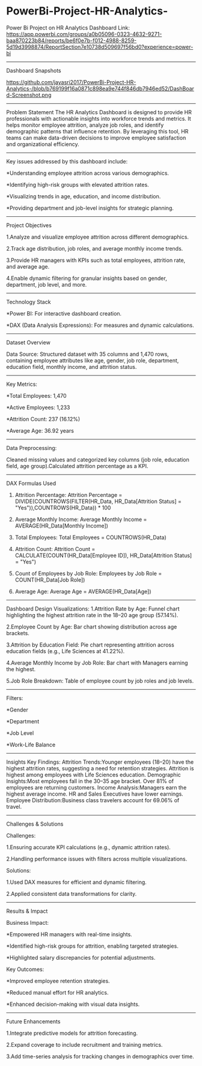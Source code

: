 # PowerBi-Project-HR-Analytics-
Power Bi Project on HR Analytics
Dashboard Link: https://app.powerbi.com/groups/a0b05096-0323-4632-9271-baa870223b84/reports/be6f0e7b-f012-4988-8259-5d19d3998874/ReportSection7e10738d509697f56bd0?experience=power-bi
_________________________________________________________________________________________________________________________________________________________________
Dashboard Snapshots

https://github.com/jayasri2017/PowerBi-Project-HR-Analytics-/blob/b769199f16a0871c898ea9e744f846db7946ed52/DashBoard-Screenshot.png
___________________________________________________________________________________________________________________________________________________________________
Problem Statement
The HR Analytics Dashboard is designed to provide HR professionals with actionable insights into workforce trends and metrics. It helps monitor employee attrition, analyze job roles, and identify demographic patterns that influence retention. By leveraging this tool, HR teams can make data-driven decisions to improve employee satisfaction and organizational efficiency.
___________________________________________________________________________________________________________________________________________________________________
Key issues addressed by this dashboard include:

*Understanding employee attrition across various demographics.

*Identifying high-risk groups with elevated attrition rates.

*Visualizing trends in age, education, and income distribution.

*Providing department and job-level insights for strategic planning.
__________________________________________________________________________________________________________________________________________________________________
Project Objectives

1.Analyze and visualize employee attrition across different demographics.

2.Track age distribution, job roles, and average monthly income trends.

3.Provide HR managers with KPIs such as total employees, attrition rate, and average age.

4.Enable dynamic filtering for granular insights based on gender, department, job level, and more.
___________________________________________________________________________________________________________________________________________________________________
Technology Stack

*Power BI: For interactive dashboard creation.

*DAX (Data Analysis Expressions): For measures and dynamic calculations.
___________________________________________________________________________________________________________________________________________________________________
Dataset Overview

Data Source: Structured dataset with 35 columns and 1,470 rows, containing employee attributes like age, gender, job role, department, education field, monthly income, and attrition status.
___________________________________________________________________________________________________________________________________________________________________
Key Metrics:

*Total Employees: 1,470

*Active Employees: 1,233

*Attrition Count: 237 (16.12%)

*Average Age: 36.92 years
___________________________________________________________________________________________________________________________________________________________________

Data Preprocessing:

Cleaned missing values and categorized key columns (job role, education field, age group).Calculated attrition percentage as a KPI.
___________________________________________________________________________________________________________________________________________________________________
DAX Formulas Used

1. Attrition Percentage:
Attrition Percentage = DIVIDE(COUNTROWS(FILTER(HR_Data, HR_Data[Attrition Status] = "Yes")),COUNTROWS(HR_Data)) * 100

2. Average Monthly Income:
Average Monthly Income = AVERAGE(HR_Data[Monthly Income])

3. Total Employees:
Total Employees = COUNTROWS(HR_Data)

4. Attrition Count:
Attrition Count = CALCULATE(COUNT(HR_Data[Employee ID]),  HR_Data[Attrition Status] = "Yes")

5. Count of Employees by Job Role:
Employees by Job Role = COUNT(HR_Data[Job Role])

6. Average Age:
Average Age = AVERAGE(HR_Data[Age])
___________________________________________________________________________________________________________________________________________________________________
Dashboard Design
Visualizations:
1.Attrition Rate by Age: Funnel chart highlighting the highest attrition rate in the 18–20 age group (57.14%).

2.Employee Count by Age: Bar chart showing distribution across age brackets.

3.Attrition by Education Field: Pie chart representing attrition across education fields (e.g., Life Sciences at 41.22%).

4.Average Monthly Income by Job Role: Bar chart with Managers earning the highest.

5.Job Role Breakdown: Table of employee count by job roles and job levels.
___________________________________________________________________________________________________________________________________________________________________
Filters:

*Gender

*Department

*Job Level

*Work-Life Balance
___________________________________________________________________________________________________________________________________________________________________
Insights
Key Findings:
Attrition Trends:Younger employees (18–20) have the highest attrition rates, suggesting a need for retention strategies.
Attrition is highest among employees with Life Sciences education.
Demographic Insights:Most employees fall in the 30–35 age bracket.
Over 81% of employees are returning customers.
Income Analysis:Managers earn the highest average income.
HR and Sales Executives have lower earnings.
Employee Distribution:Business class travelers account for 69.06% of travel.
___________________________________________________________________________________________________________________________________________________________________
Challenges & Solutions

Challenges:

1.Ensuring accurate KPI calculations (e.g., dynamic attrition rates).

2.Handling performance issues with filters across multiple visualizations.

Solutions:

1.Used DAX measures for efficient and dynamic filtering.

2.Applied consistent data transformations for clarity.
___________________________________________________________________________________________________________________________________________________________________
Results & Impact

Business Impact:

*Empowered HR managers with real-time insights.

*Identified high-risk groups for attrition, enabling targeted strategies.

*Highlighted salary discrepancies for potential adjustments.

Key Outcomes:

*Improved employee retention strategies.

*Reduced manual effort for HR analytics.

*Enhanced decision-making with visual data insights.
___________________________________________________________________________________________________________________________________________________________________
Future Enhancements

1.Integrate predictive models for attrition forecasting.

2.Expand coverage to include recruitment and training metrics.

3.Add time-series analysis for tracking changes in demographics over time.




